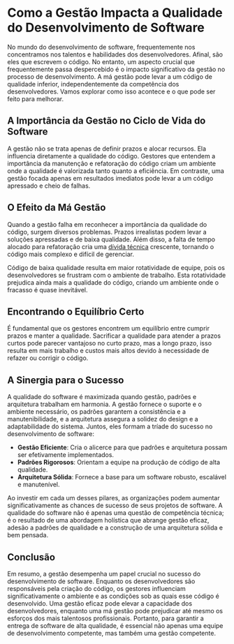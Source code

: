 # Como a Gestão Impacta a Qualidade do Desenvolvimento de Software

No mundo do desenvolvimento de software, frequentemente nos concentramos nos talentos e habilidades dos desenvolvedores. Afinal, são eles que escrevem o código. No entanto, um aspecto crucial que frequentemente passa despercebido é o impacto significativo da gestão no processo de desenvolvimento. A má gestão pode levar a um código de qualidade inferior, independentemente da competência dos desenvolvedores. Vamos explorar como isso acontece e o que pode ser feito para melhorar.

## A Importância da Gestão no Ciclo de Vida do Software

A gestão não se trata apenas de definir prazos e alocar recursos. Ela influencia diretamente a qualidade do código. Gestores que entendem a importância da manutenção e refatoração do código criam um ambiente onde a qualidade é valorizada tanto quanto a eficiência. Em contraste, uma gestão focada apenas em resultados imediatos pode levar a um código apressado e cheio de falhas.

## O Efeito da Má Gestão

Quando a gestão falha em reconhecer a importância da qualidade do código, surgem diversos problemas. Prazos irrealistas podem levar a soluções apressadas e de baixa qualidade. Além disso, a falta de tempo alocado para refatoração cria uma [dívida técnica](https://martinfowler.com/bliki/TechnicalDebt.html) crescente, tornando o código mais complexo e difícil de gerenciar.

Código de baixa qualidade resulta em maior rotatividade de equipe, pois os desenvolvedores se frustram com o ambiente de trabalho. Esta rotatividade prejudica ainda mais a qualidade do código, criando um ambiente onde o fracasso é quase inevitável.

## Encontrando o Equilíbrio Certo

É fundamental que os gestores encontrem um equilíbrio entre cumprir prazos e manter a qualidade. Sacrificar a qualidade para atender a prazos curtos pode parecer vantajoso no curto prazo, mas a longo prazo, isso resulta em mais trabalho e custos mais altos devido à necessidade de refazer ou corrigir o código.

## A Sinergia para o Sucesso

A qualidade do software é maximizada quando gestão, padrões e arquitetura trabalham em harmonia. A gestão fornece o suporte e o ambiente necessário, os padrões garantem a consistência e a manutenibilidade, e a arquitetura assegura a solidez do design e a adaptabilidade do sistema. Juntos, eles formam a tríade do sucesso no desenvolvimento de software:

- **Gestão Eficiente**: Cria o alicerce para que padrões e arquitetura possam ser efetivamente implementados.
- **Padrões Rigorosos**: Orientam a equipe na produção de código de alta qualidade.
- **Arquitetura Sólida**: Fornece a base para um software robusto, escalável e manutenível.

Ao investir em cada um desses pilares, as organizações podem aumentar significativamente as chances de sucesso de seus projetos de software. A qualidade do software não é apenas uma questão de competência técnica; é o resultado de uma abordagem holística que abrange gestão eficaz, adesão a padrões de qualidade e a construção de uma arquitetura sólida e bem pensada.

## Conclusão

Em resumo, a gestão desempenha um papel crucial no sucesso do desenvolvimento de software. Enquanto os desenvolvedores são responsáveis pela criação do código, os gestores influenciam significativamente o ambiente e as condições sob as quais esse código é desenvolvido. Uma gestão eficaz pode elevar a capacidade dos desenvolvedores, enquanto uma má gestão pode prejudicar até mesmo os esforços dos mais talentosos profissionais. Portanto, para garantir a entrega de software de alta qualidade, é essencial não apenas uma equipe de desenvolvimento competente, mas também uma gestão competente.

